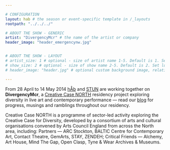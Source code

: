 ```yaml
---

# CONFIGURATION
layout: hab # the season or event-specific template in /_layouts
rootpath: "../../../"

# ABOUT THE SHOW - GENERIC
artist: "DivergencyMcr" # the name of the artist or company
header_image: "header_emergencynw.jpg"    


# ABOUT THE SHOW - LAYOUT
# artist_size: 1 # optional - size of artist name 1-5. Default is 1. Set longer names to lower values
# show_size: 2 # optional - size of show name 2-5. Default is 2. Set longer names to lower values
# header_image: "header.jpg" # optional custom background image, relative to current page

---
```

From 28 April to 14 May 2014 [hÅb](/hab) and [STUN](http://stunlive.com) are working together on **DivergencyMcr**, a [Creative Case NORTH](http://www.zendeh.com/blog/#announcement) residency project exploring diversity in live art and contemporary performance — read our [blog](http://divergencymcr.posthaven.com) for progress, musings and ramblings throughout our residency.        
        
Creative Case NORTH is a programme of sector-led activity exploring the Creative Case for Diversity, developed by a consortium of arts and cultural organisations convened by Arts Council England from across the North area, including: Partners — ARC Stockton, BALTIC Centre for Contemporary Art, Contact Theatre, GemArts, STAY, ZENDEH; Critical Friends — Alchemy, Art House, Mind The Gap, Open Clasp, Tyne & Wear Archives & Museums.
